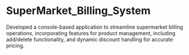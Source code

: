 # SuperMarket_Billing_System
Developed a console-based application to streamline supermarket billing operations, incorporating features for product management, including add/delete functionality, and dynamic discount handling for accurate pricing.
